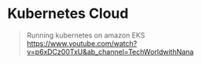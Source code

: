 # Kubernetes Cloud

> Running kubernetes on amazon EKS 
> https://www.youtube.com/watch?v=p6xDCz00TxU&ab_channel=TechWorldwithNana

